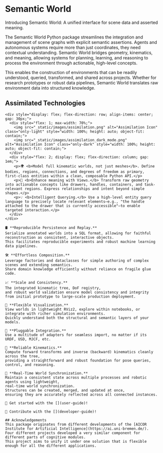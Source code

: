 # Semantic World

Introducing Semantic World: A unified interface for scene data and asserted meaning.

The Semantic World Python package streamlines the integration and management of scene graphs with explicit semantic assertions.
Agents and autonomous systems require more than just coordinates, they need contextual understanding. 
Semantic World bridges geometry, kinematics, and meaning, allowing systems for planning, 
learning, and reasoning to process the environment through actionable, high-level concepts.

This enables the construction of environments that can be readily understood,
queried, transformed, and shared across projects.
Whether for research prototypes or robust data pipelines,
Semantic World translates raw environment data into structured knowledge.

## Assimilated Technologies

```{raw} html
<div style="display: flex; flex-direction: row; align-items: center; gap: 30px;">
  <div style="flex: 1; max-width: 70%;">
    <img src="_static/images/assimilation.png" alt="Assimilation Icon" class="only-light" style="width: 100%; height: auto; object-fit: contain;">
    <img src="_static/images/assimilation_dark_mode.png" alt="Assimilation Icon" class="only-dark" style="width: 100%; height: auto; object-fit: contain;">
  </div>
  <div style="flex: 2; display: flex; flex-direction: column; gap: 1em;">
    <p>🌍 <b>Model full kinematic worlds, not just meshes</b>. Define bodies, regions, connections, and degrees of freedom as primary, first-class entities within a clean, composable Python API.</p>
    <p>🤔 <b>Enhance meaning with Views.</b> Transform raw geometry into actionable concepts like drawers, handles, containers, and task-relevant regions. Express relationships and intent beyond simple shapes.</p>
    <p>💡 <b>Intelligent Querying.</b> Use a high-level entity query language to precisely locate relevant elements—e.g., "the handle attached to the drawer that is currently accessible"—to enable targeted interaction.</p>
  </div>
</div>

🛢️️ **Reproducible Persistence and Replay.** 
Serialize annotated worlds into a SQL format, allowing for faithful reconstruction as consistent, interactive objects. 
This facilitates reproducible experiments and robust machine learning data pipelines.

🛠️ **Effortless Composition.** 
Leverage factories and dataclasses for simple authoring of complex scenes and extending semantics. 
Share domain knowledge efficiently without reliance on fragile glue code.

📈 **Scale and Consistency.** 
The integrated kinematic tree, DoF registry, 
and robust world validation ensure model consistency and integrity from initial prototype to large-scale production deployment.

🔮 **Flexible Visualization.** 
View worlds in lightweight RViz2, explore within notebooks, or integrate with richer simulation environments. 
Quickly understand both the structural and semantic layers of your models.

🔌 **Pluggable Integration.** 
Use a multitude of adapters for seamless import, no matter if its URDF, USD, MJCF, etc. 

🦾 **Reliable Kinematics.** 
Compute forward transforms and inverse (backward) kinematics cleanly across the tree, 
providing a straightforward and robust foundation for pose queries, control, and reasoning.

👯‍ **Real-Time World Synchronization.** 
Maintain a consistent state across multiple processes and robotic agents using lightweight, 
real-time world synchronization. 
Structures can be created, merged, and updated at once, 
ensuring they are accurately reflected across all connected instances.

🚀 Get started with the [](user-guide)!

🤝 Contribute with the [](developer-guide)!

## Acknowledgements
This package originates from different developments of the [AICOR Institute for Artificial Intelligence](https://ai.uni-bremen.de/). 
Four different projects developed a very similar component for different parts of cognitive modules.
This project aims to unify it under one solution that is flexible enough for all the different applications.

